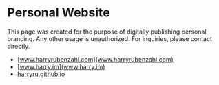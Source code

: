 # Personal Website

This page was created for the purpose of digitally publishing personal branding. Any other usage is unauthorized. For inquiries, please contact directly.

- [www.harryrubenzahl.com](www.harryrubenzahl.com)
- [www.harry.im](www.harry.im)
- [harryru.github.io](harryru.github.io)
